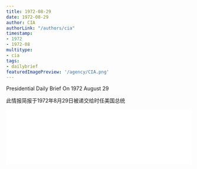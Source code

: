 ```yaml
---
title: 1972-08-29
date: 1972-08-29
author: CIA 
authorLink: "/authors/cia"
timestamp: 
- 1972
- 1972-08
multitype: 
- cia
tags: 
- dailybrief
featuredImagePreview: '/agency/CIA.png'
---
```



Presidential Daily Brief On 1972 August 29

此情报简报于1972年8月29日被递交给时任美国总统

<!--more-->





<div id="over" style="width:100%; overflow:hidden"> <iframe id="sFrame" name="sFrame" frameborder="no" border="0"  allowfullscreen marginwidth="0" scrolling="no" src = " /CIA/1972-08-29.html "  style = " position:absulute; width: 806px; top: 300;" > </iframe> </div>